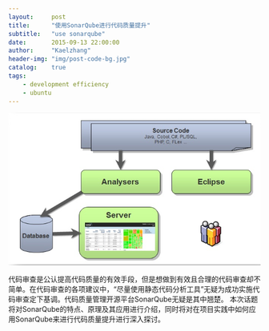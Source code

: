```yaml
---
layout:     post
title:      "使用SonarQube进行代码质量提升"
subtitle:   "use sonarqube"
date:       2015-09-13 22:00:00
author:     "Kaelzhang"
header-img: "img/post-code-bg.jpg"
catalog:    true
tags:
    - development efficiency
    - ubuntu
---
```


![img](img/header/sonarqube原理.png)

代码审查是公认提高代码质量的有效手段，但是想做到有效且合理的代码审查却不简单。在代码审查的各项建议中，“尽量使用静态代码分析工具”无疑为成功实施代码审查定下基调。代码质量管理开源平台SonarQube无疑是其中翘楚。
本次话题将对SonarQube的特点、原理及其应用进行介绍，同时将对在项目实践中如何应用SonarQube来进行代码质量提升进行深入探讨。